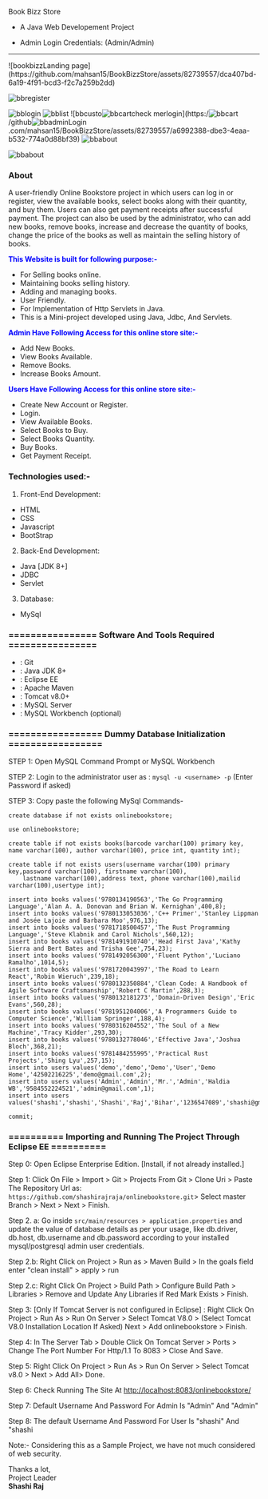  Book Bizz Store 
- A Java Web Developement Project

- Admin Login Credentials: (Admin/Admin)
<hr>
![bookbizzLanding page](https://github.com/mahsan15/BookBizzStore/assets/82739557/dca407bd-6a19-4f91-bcd3-f2c7a259b2dd)

![bbregister](https://github.com/mahsan15/BookBizzStore/assets/82739557/fbfe2b27-b41b-44ca-a4b8-3e599fce5f4d)

![bblogin](https://github.com/mahsan15/BookBizzStore/assets/82739557/b7232858-e9b4-4f71-a934-02717d58dfe4)
![bblist](https://github.com/mahsan15/BookBizzStore/assets/82739557/110399a2-15d6-4076-999c-1bf24fb0273f)
![bbcusto![bbcartcheck](https://github.com/mahsan15/BookBizzStore/assets/82739557/0a65b0c2-7c24-4bc7-becf-fd4f21b4cff9)
merlogin](https:/![bbcart](https://github.com/mahsan15/BookBizzStore/assets/82739557/570fbb37-3ad2-46d4-9988-11a32c3e96a4)
/github![bbadminLogin](https://github.com/mahsan15/BookBizzStore/assets/82739557/4739359d-f91f-4049-8ed0-c03df9af1a16)
.com/mahsan15/BookBizzStore/assets/82739557/a6992388-dbe3-4eaa-b532-774a0d88bf39)
![bbabout](https://github.com/mahsan15/BookBizzStore/assets/82739557/c19a61f2-baba-4db8-8910-d1359d23bc6e)

![bbabout](https://github.com/mahsan15/BookBizzStore/assets/82739557/a8b4a9f9-7ebc-4735-be46-1cba405b41a8)


### About

A user-friendly Online Bookstore project in which users can log in or register, view the available books, select books along with their quantity, and buy them. Users can also get payment receipts after successful payment. The project can also be used by the administrator, who can add new books, remove books, increase and decrease the quantity of books, change the price of the books as well as maintain the selling history of books.


<span style="color:blue">**This Website is built for following purpose:-**</span>
- For Selling books online.
- Maintaining books selling history.
- Adding and managing books.
- User Friendly.
- For Implementation of Http Servlets in Java.
- This is a Mini-project developed using Java, Jdbc, And Servlets.

<span style="color:blue">**Admin Have Following Access for this online store site:-**</span>
- Add New Books.
- View Books Available.
- Remove Books.
- Increase Books Amount.

<span style="color:blue">**Users Have Following Access for this online store site:-**</span>
- Create New Account or Register.
- Login.
- View Available Books.
- Select Books to Buy.
- Select Books Quantity.
- Buy Books.
- Get Payment Receipt.

### Technologies used:-
1. Front-End Development:
- HTML
- CSS
- Javascript
- BootStrap

2. Back-End Development:
- Java [JDK 8+]
- JDBC
- Servlet

3. Database:
- MySql

### ================ Software And Tools Required ================
- : Git 
- : Java JDK 8+
- : Eclipse EE
- : Apache Maven
- : Tomcat v8.0+ 
- : MySQL Server
- : MySQL Workbench (optional) 

### ================= Dummy Database Initialization =================

STEP 1: Open MySQL Command Prompt or MySQL Workbench

STEP 2: Login to the administrator user as : ```mysql -u <username> -p``` (Enter Password if asked)

STEP 3: Copy paste the following MySql Commands-
```MySQL
create database if not exists onlinebookstore;

use onlinebookstore;

create table if not exists books(barcode varchar(100) primary key, name varchar(100), author varchar(100), price int, quantity int);

create table if not exists users(username varchar(100) primary key,password varchar(100), firstname varchar(100),
    lastname varchar(100),address text, phone varchar(100),mailid varchar(100),usertype int);

insert into books values('9780134190563','The Go Programming Language','Alan A. A. Donovan and Brian W. Kernighan',400,8);
insert into books values('9780133053036','C++ Primer','Stanley Lippman and Josée Lajoie and Barbara Moo',976,13);
insert into books values('9781718500457','The Rust Programming Language','Steve Klabnik and Carol Nichols',560,12);
insert into books values('9781491910740','Head First Java','Kathy Sierra and Bert Bates and Trisha Gee',754,23);
insert into books values('9781492056300','Fluent Python','Luciano Ramalho',1014,5);
insert into books values('9781720043997','The Road to Learn React','Robin Wieruch',239,18);
insert into books values('9780132350884','Clean Code: A Handbook of Agile Software Craftsmanship','Robert C Martin',288,3);
insert into books values('9780132181273','Domain-Driven Design','Eric Evans',560,28);
insert into books values('9781951204006','A Programmers Guide to Computer Science','William Springer',188,4);
insert into books values('9780316204552','The Soul of a New Machine','Tracy Kidder',293,30);
insert into books values('9780132778046','Effective Java','Joshua Bloch',368,21);
insert into books values('9781484255995','Practical Rust Projects','Shing Lyu',257,15);
insert into users values('demo','demo','Demo','User','Demo Home','42502216225','demo@gmail.com',2);
insert into users values('Admin','Admin','Mr.','Admin','Haldia WB','9584552224521','admin@gmail.com',1);
insert into users values('shashi','shashi','Shashi','Raj','Bihar','1236547089','shashi@gmail.com',2);

commit;

```

### ========== Importing and Running The Project Through Eclipse EE ==========

Step 0: Open Eclipse Enterprise Edition. [Install, if not already installed.]

Step 1: Click On File > Import > Git > Projects From Git > Clone Uri > Paste The Repository Url as: ```https://github.com/shashirajraja/onlinebookstore.git```> Select master Branch > Next > Next > Finish.

Step 2. a: Go inside ```src/main/resources > application.properties``` and update the value of database details as per your usage, like db.driver, db.host, db.username and db.password according to your installed mysql/postgresql admin user credentials.

Step 2.b: Right Click on Project > Run as > Maven Build > In the goals field enter "clean install" > apply > run

Step 2.c: Right Click On Project > Build Path > Configure Build Path > Libraries > Remove and Update Any Libraries if Red Mark Exists > Finish.

Step 3: [Only If Tomcat Server is not configured in Eclipse] : Right Click On Project > Run As > Run On Server > Select Tomcat V8.0 > (Select Tomcat V8.0 Installation Location If Asked) Next > Add onlinebookstore > Finish.

Step 4: In The Server Tab > Double Click On Tomcat Server > Ports > Change The Port Number For Http/1.1 To 8083 > Close And Save.

Step 5: Right Click On Project > Run As > Run On Server > Select Tomcat v8.0 > Next > Add All> Done.

Step 6: Check Running The Site At  <a href="http://localhost:8083/onlinebookstore/">http://localhost:8083/onlinebookstore/</a>

Step 7: Default Username And Password For Admin Is "Admin" And "Admin"

Step 8: The default Username And Password For User Is "shashi" And "shashi

Note:- Considering this as a Sample Project, we have not much considered of web security.



<bold>Thanks a lot,</bold><br/>
                                                                                                        Project Leader<br/>
                                                                                                         <b>Shashi Raj</b>
